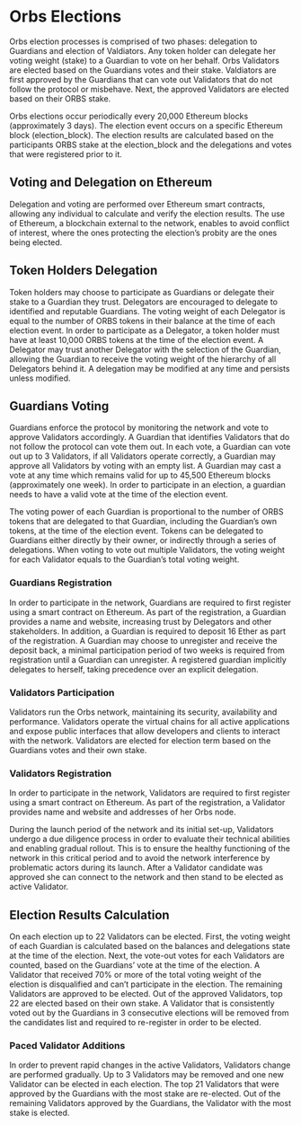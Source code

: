 # Orbs Elections
Orbs election processes is comprised of two phases: delegation to Guardians and election of Valdiators. Any token holder can delegate her voting weight (stake) to a Guardian to vote on her behalf. Orbs Validators are elected based on the Guardians votes and their stake. Valdiators are first approved by the Guardians that can vote out Validators that do not follow the protocol or misbehave. Next, the approved Validators are elected based on their ORBS stake. 

Orbs elections occur periodically every 20,000 Ethereum blocks (approximately 3 days). The election event occurs on a specific Ethereum block (election_block). The election results are calculated based on the participants ORBS stake at the election_block and the delegations and votes that were registered prior to it. 

## Voting and Delegation on Ethereum
Delegation and voting are performed over Ethereum smart contracts, allowing any individual to calculate and verify the election results. The use of Ethereum, a blockchain external to the network, enables to avoid conflict of interest, where the ones protecting the election’s probity are the ones being elected. 

## Token Holders Delegation
Token holders may choose to participate as Guardians or delegate their stake to a Guardian they trust. Delegators are encouraged to delegate to identified and reputable Guardians. The voting weight of each Delegator is equal to the number of ORBS tokens in their balance at the time of each election event. In order to participate as a Delegator, a token holder must have at least 10,000 ORBS tokens at the time of the election event. A Delegator may trust another Delegator with the selection of the Guardian, allowing the Guardian to receive the voting weight of the hierarchy of all Delegators behind it. A delegation may be modified at any time and persists unless modified.

## Guardians Voting
Guardians enforce the protocol by monitoring the network and vote to approve Validators accordingly. A Guardian that identifies Validators that do not follow the protocol can vote them out. In each vote, a Guardian can vote out up to 3 Validators, if all Validators operate correctly, a Guardian may approve all Validators by voting with an empty list. A Guardian may cast a vote at any time which remains valid for up to 45,500 Ethereum blocks (approximately one week). In order to participate in an election, a guardian needs to have a valid vote at the time of the election event.

The voting power of each Guardian is proportional to the number of ORBS tokens that are delegated to that Guardian, including the Guardian’s own tokens, at the time of the election event. Tokens can be delegated to Guardians either directly by their owner, or indirectly through a series of delegations. When voting to vote out multiple Validators, the voting weight for each Validator equals to the Guardian’s total voting weight.

### Guardians Registration
In order to participate in the network, Guardians are required to first register using a smart contract on Ethereum. As part of the registration, a Guardian provides a name and website, increasing trust by Delegators and other stakeholders. In addition, a Guardian is required to deposit 16 Ether as part of the registration. A Guardian may choose to unregister and receive the deposit back, a minimal participation period of two weeks is required from registration until a Guardian can unregister. A registered guardian implicitly delegates to herself, taking precedence over an explicit delegation.

### Validators Participation
Validators run the Orbs network, maintaining its security, availability and performance. Validators operate the virtual chains for all active applications and expose public interfaces that allow developers and clients to interact with the network. Validators are elected for election term based on the Guardians votes and their own stake. 

### Validators Registration
In order to participate in the network, Validators are required to first register using a smart contract on Ethereum. As part of the registration, a Validator provides name and website and addresses of her Orbs node.

During the launch period of the network and its initial set-up, Validators undergo a due diligence process in order to evaluate their technical abilities and enabling gradual rollout. This is to ensure the healthy functioning of the network in this critical period and to avoid the network interference by problematic actors during its launch. After a Validator candidate was approved she can connect to the network and then stand to be elected as active Validator.

## Election Results Calculation
On each election up to 22 Validators can be elected. First, the voting weight of each Guardian is calculated based on the balances and delegations state at the time of the election. Next, the vote-out votes for each Validators are counted, based on the Guardians’ vote at the time of the election. A Validator that received 70% or more of the total voting weight of the election is disqualified and can’t participate in the election. The remaining Validators are approved to be elected. Out of the approved Validators, top 22 are elected based on their own stake. A Validator that is consistently voted out by the Guardians in 3 consecutive elections will be removed from the candidates list and required to re-register in order to be elected.

### Paced Validator Additions
In order to prevent rapid changes in the active Validators, Validators change are performed gradually. Up to 3 Validators may be removed and one new Validator can be elected in each election. The top 21 Validators that were approved by the Guardians with the most stake are re-elected. Out of the remaining Validators approved by the Guardians, the Validator with the most stake is elected.

